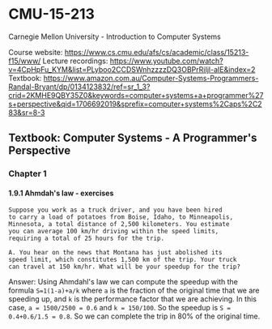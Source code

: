 # CMU-15-213
Carnegie Mellon University - Introduction to Computer Systems

Course website: https://www.cs.cmu.edu/afs/cs/academic/class/15213-f15/www/
Lecture recordings: https://www.youtube.com/watch?v=4CpHpFu_KYM&list=PLyboo2CCDSWnhzzzzDQ3OBPrRiIjl-aIE&index=2
Textbook: https://www.amazon.com.au/Computer-Systems-Programmers-Randal-Bryant/dp/0134123832/ref=sr_1_3?crid=2KMHE9QBY35Z0&keywords=computer+systems+a+programmer%27s+perspective&qid=1706692019&sprefix=computer+systems%2Caps%2C283&sr=8-3

## Textbook: Computer Systems - A Programmer's Perspective
### Chapter 1
#### 1.9.1 Ahmdah's law - exercises
```
Suppose you work as a truck driver, and you have been hired
to carry a load of potatoes from Boise, Idaho, to Minneapolis,
Minnesota, a total distance of 2,500 kilometers. You estimate
you can average 100 km/hr driving within the speed limits,
requiring a total of 25 hours for the trip.

A. You hear on the news that Montana has just abolished its
speed limit, which constitutes 1,500 km of the trip. Your truck
can travel at 150 km/hr. What will be your speedup for the trip?
```
Answer: Using Ahmdahl's law we can compute the speedup with the formula `S=1(1-a)+a/k` where `a` is the fraction of the original time that we are speeding up, and `k` is the performance factor that we are achieving. In this case, `a = 1500/2500 = 0.6` and `k = 150/100`. So the speedup is `S = 0.4+0.6/1.5 = 0.8`. So we can complete the trip in 80% of the original time.
